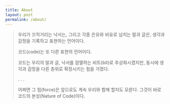 ```yaml
---
title: About
layout: post
permalink: /about/
---
```


<blockquote>
<p>우리가 끄적거리는 낙서는,
그리고 각종 은유와 비유로 넘치는 말과 글은, 생각과 감정을 기록하고 표현하는 언어이다.</p>

<p>코드(code)는 또 다른 표현의 언어이다.</p>

<p>
코드는 우리의 말과 글, 낙서를
점멸하는 비트(bit)로 추상화시켰지만,
동시에 생각과 감정을 다른 층위로 확장시키는 힘을 가졌다.
</p>
<p> . . . </p>
<p>어쩌면 그 힘(force)은 앞으로도 계속 우리와 함께 할지도 모른다. 그것이 바로 코드의 본성(Nature of Code)이다.
</p>
</blockquote>
